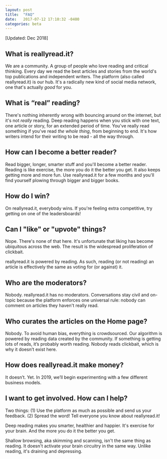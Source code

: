 ```yaml
---
layout: post
title:  "FAQ"
date:   2017-07-12 17:10:32 -0400
categories: beta
---
```

[Updated: Dec 2018]

## **What is reallyread.it?**
We are a community. A group of people who love reading and critical thinking. Every day we read the best articles and stories from the world's top publications and independent writers. The platform (also called reallyread.it) is our hub. It's a radically new kind of social media network, one that's actually *good* for you.

## **What is “real” reading?** 
There's nothing inherently wrong with bouncing around on the internet, but it's not *really* reading. Deep reading happens when you stick with one text, one article or story, for an extended period of time. You've really read something if you've read *the whole thing*, from beginning to end. It's how writers intend for their writing to be read - all the way through. 

## **How can I become a better reader?** 
Read bigger, longer, smarter stuff and you'll become a better reader. Reading is like exercise, the more you do it the better you get. It also keeps getting more and more fun. Use reallyread.it for a few months and you'll find yourself plowing through bigger and bigger books. 

## **How do I win?** 
On reallyread.it, everybody wins. If you're feeling extra competitive, try getting on one of the leadersboards! 

## **Can I "like" or "upvote" things?**
Nope. There's none of that here. It's unfortunate that liking has become ubiquitous across the web. The result is the widespread proliferation of clickbait. 

reallyread.it is powered by reading. As such, reading (or not reading) an article is effectively the same as voting for (or against) it. 

## **Who are the moderators?**  
Nobody. reallyread.it has no moderators. Conversations stay civil and on-topic because the platform enforces one universal rule: nobody can comment on articles they haven't really read. 

## **Who curates the articles on the Home page?**
Nobody. To avoid human bias, everything is crowdsourced. Our algorithm is powered by reading data created by the community. If something is getting lots of reads, it’s probably worth reading. Nobody reads clickbait, which is why it doesn’t exist here. 

## **How does reallyread.it make money?** 
It doesn’t. Yet. In 2019, we’ll begin experimenting with a few different business models.

## **I want to get involved. How can I help?** 
Two things: (1) Use the platform as much as possible and send us your feedback. (2) Spread the word! Tell everyone you know about reallyread.it!









Deep reading makes you smarter, healthier and happier. It's exercise for your brain. And the more you do it the better you get. 

Shallow browsing, aka skimming and scanning, isn't the same thing as reading. It doesn't activate your brain circuitry in the same way. Unlike reading, it's draining and depressing. 